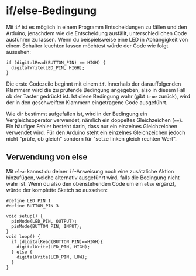 # if/else-Bedingung
Mit `if` ist es möglich in einem Programm Entscheidungen zu fällen und den Arduino, jenachdem wie die Entscheidung ausfällt, unterschiedlichen Code ausführen zu lassen.
Wenn du beispielsweise eine LED in Abhängigkeit von einem Schalter leuchten lassen möchtest würde der Code wie folgt aussehen:

```arduino
if (digitalRead(BUTTON_PIN) == HIGH) {
  digitalWrite(LED_PIN, HIGH);
}
```

Die erste Codezeile beginnt mit einem `if`.
Innerhalb der darauffolgenden Klammern wird die zu prüfende Bedingung angegeben, also in diesem Fall ob der Taster gedrückt ist. Ist diese Bedingung wahr (gibt `true` zurück), wird der in den geschweiften Klammern eingetragene Code ausgeführt.

Wie dir bestimmt aufgefallen ist, wird in der Bedingung ein Vergleichsoperator verwendet, nämlich ein doppeltes Gleichzeichen (`==`). Ein häufiger Fehler besteht darin, dass nur ein einzelnes Gleichzeichen verwendet wird.
Für den Arduino steht ein einzelnes Gleichzeichen jedoch nicht "prüfe, ob gleich" sondern für "setze linken gleich rechten Wert".

## Verwendung von else
Mit `else` kannst du deiner `if`-Anweisung noch eine zusätzliche Aktion hinzufügen, welche alternativ ausgeführt wird, falls die Bedingung nicht wahr ist.
Wenn du also den obenstehenden Code um ein `else` ergänzt, würde der komplette Sketch so aussehen:

```arduino
#define LED_PIN 1
#define BUTTON_PIN 3

void setup() {
  pinMode(LED_PIN, OUTPUT);
  pinMode(BUTTON_PIN, INPUT);
}
void loop() {
  if (digitalRead(BUTTON_PIN)==HIGH){
    digitalWrite(LED_PIN, HIGH);
  } else {
    digitalWrite(LED_PIN, LOW);
  }
}
```
